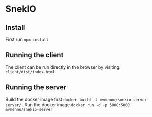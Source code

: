 # SnekIO

## Install
First run ``` npm install ```

## Running the client
The client can be run directly in the browser by visiting:
``` client/dist/index.html ```

## Running the server
Build the docker image first
``` docker build -t mvmenno/snekio-server server/. ```
Run the docker image
``` docker run -d -p 5000:5000 mvmenno/snekio-server ``` 
